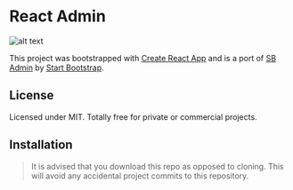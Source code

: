 # React Admin

![alt text](https://live.staticflickr.com/65535/50247224898_9411351f2a_b.jpg "React Admin Preview")

This project was bootstrapped with [Create React App](https://github.com/facebook/create-react-app) and is a port of [SB Admin](https://github.com/StartBootstrap/startbootstrap-sb-admin/tree/35a0cb5b69fd7630a2b587bd6b063b75f17f3721) by [Start Bootstrap](https://startbootstrap.com).

## License

Licensed under MIT. Totally free for private or commercial projects.

## Installation

> It is advised that you download this repo as opposed to cloning. This will avoid any accidental project commits to this repository.
